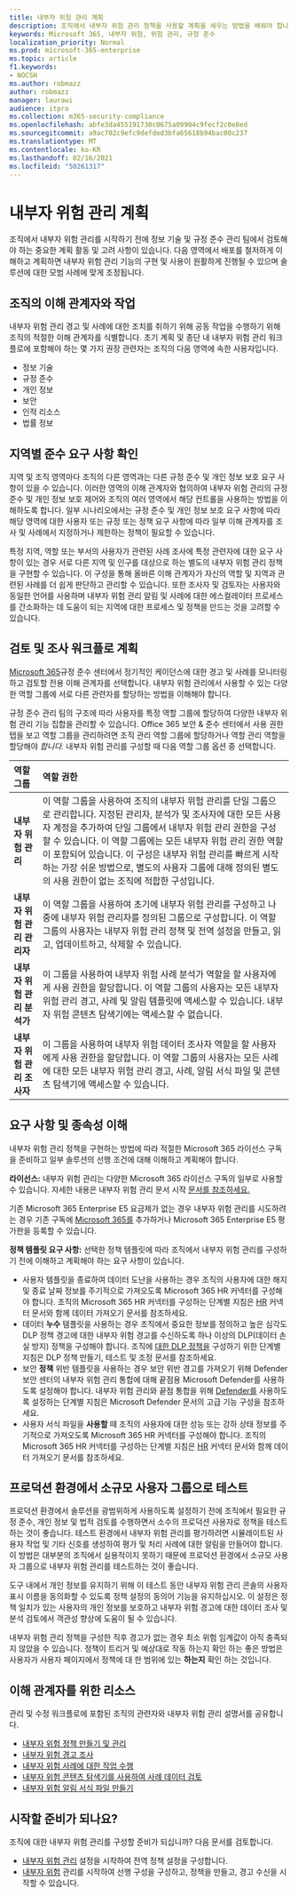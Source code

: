 ```yaml
---
title: 내부자 위험 관리 계획
description: 조직에서 내부자 위험 관리 정책을 사용할 계획을 세우는 방법을 배워야 합니다.
keywords: Microsoft 365, 내부자 위험, 위험 관리, 규정 준수
localization_priority: Normal
ms.prod: microsoft-365-enterprise
ms.topic: article
f1.keywords:
- NOCSH
ms.author: robmazz
author: robmazz
manager: laurawi
audience: itpro
ms.collection: m365-security-compliance
ms.openlocfilehash: abfe3da455191730c0675a09904c9fecf2c0e8ed
ms.sourcegitcommit: a9ac702c9efc9defded3bfa65618b94bac00c237
ms.translationtype: MT
ms.contentlocale: ko-KR
ms.lasthandoff: 02/16/2021
ms.locfileid: "50261317"
---
```

# <a name="plan-for-insider-risk-management"></a>내부자 위험 관리 계획

조직에서 내부자 [](insider-risk-management.md) 위험 관리를 시작하기 전에 정보 기술 및 규정 준수 관리 팀에서 검토해야 하는 중요한 계획 활동 및 고려 사항이 있습니다. 다음 영역에서 배포를 철저하게 이해하고 계획하면 내부자 위험 관리 기능의 구현 및 사용이 원활하게 진행될 수 있으며 솔루션에 대한 모범 사례에 맞게 조정됩니다.

## <a name="work-with-stakeholders-in-your-organization"></a>조직의 이해 관계자와 작업

내부자 위험 관리 경고 및 사례에 대한 조치를 취하기 위해 공동 작업을 수행하기 위해 조직의 적절한 이해 관계자를 식별합니다. 초기 계획 및 종단 내 내부자 위험 관리 [](insider-risk-management.md#workflow) 워크플로에 포함해야 하는 몇 가지 권장 관련자는 조직의 다음 영역에 속한 사용자입니다.

- 정보 기술
- 규정 준수
- 개인 정보
- 보안
- 인적 리소스
- 법률 정보

## <a name="determine-any-regional-compliance-requirements"></a>지역별 준수 요구 사항 확인

지역 및 조직 영역마다 조직의 다른 영역과는 다른 규정 준수 및 개인 정보 보호 요구 사항이 있을 수 있습니다. 이러한 영역의 이해 관계자와 협의하여 내부자 위험 관리의 규정 준수 및 개인 정보 보호 제어와 조직의 여러 영역에서 해당 컨트롤을 사용하는 방법을 이해하도록 합니다. 일부 시나리오에서는 규정 준수 및 개인 정보 보호 요구 사항에 따라 해당 영역에 대한 사용자 또는 규정 또는 정책 요구 사항에 따라 일부 이해 관계자를 조사 및 사례에서 지정하거나 제한하는 정책이 필요할 수 있습니다.

특정 지역, 역할 또는 부서의 사용자가 관련된 사례 조사에 특정 관련자에 대한 요구 사항이 있는 경우 서로 다른 지역 [](insider-risk-management-policies.md) 및 인구를 대상으로 하는 별도의 내부자 위험 관리 정책을 구현할 수 있습니다. 이 구성을 통해 올바른 이해 관계자가 자신의 역할 및 지역과 관련된 사례를 더 쉽게 판단하고 관리할 수 있습니다. 또한 조사자 및 검토자는 사용자와 동일한 언어를 사용하며 내부자 위험 관리 알림 및 사례에 대한 에스컬레이터 프로세스를 간소화하는 데 도움이 되는 지역에 대한 프로세스 및 정책을 만드는 것을 고려할 수 있습니다.

## <a name="plan-for-the-review-and-investigation-workflow"></a>검토 및 조사 워크플로 계획

[Microsoft 365](https://compliance.microsoft.com/)규정 준수 센터에서 정기적인 케이던스에 대한 경고 및 사례를 모니터링하고 검토할 전용 이해 관계자를 선택합니다. 내부자 위험 관리에서 사용할 수 있는 다양한 역할 그룹에 서로 다른 관련자를 할당하는 방법을 이해해야 합니다.

규정 준수 관리 팀의 구조에 따라 사용자를 특정 역할 그룹에 할당하여 다양한 내부자 위험 관리 기능 집합을 관리할 수 있습니다. Office 365 보안 & 준수 센터에서 사용 권한 탭을 보고 역할 그룹을 관리하려면  조직 관리 역할 그룹에 할당하거나 역할 관리 역할을 할당해야 *합니다.*  내부자 위험 관리를 구성할 때 다음 역할 그룹 옵션 중 선택합니다.

| **역할 그룹** | **역할 권한** |
| :------------- | :------------------- |
| **내부자 위험 관리** | 이 역할 그룹을 사용하여 조직의 내부자 위험 관리를 단일 그룹으로 관리합니다. 지정된 관리자, 분석가 및 조사자에 대한 모든 사용자 계정을 추가하여 단일 그룹에서 내부자 위험 관리 권한을 구성할 수 있습니다. 이 역할 그룹에는 모든 내부자 위험 관리 권한 역할이 포함되어 있습니다. 이 구성은 내부자 위험 관리를 빠르게 시작하는 가장 쉬운 방법으로, 별도의 사용자 그룹에 대해 정의된 별도의 사용 권한이 없는 조직에 적합한 구성입니다.|
| **내부자 위험 관리 관리자** | 이 역할 그룹을 사용하여 초기에 내부자 위험 관리를 구성하고 나중에 내부자 위험 관리자를 정의된 그룹으로 구성합니다.  이 역할 그룹의 사용자는 내부자 위험 관리 정책 및 전역 설정을 만들고, 읽고, 업데이트하고, 삭제할 수 있습니다. |
| **내부자 위험 관리 분석가** | 이 그룹을 사용하여 내부자 위험 사례 분석가 역할을 할 사용자에게 사용 권한을 할당합니다. 이 역할 그룹의 사용자는 모든 내부자 위험 관리 경고, 사례 및 알림 템플릿에 액세스할 수 있습니다. 내부자 위험 콘텐츠 탐색기에는 액세스할 수 없습니다. |
| **내부자 위험 관리 조사자** | 이 그룹을 사용하여 내부자 위험 데이터 조사자 역할을 할 사용자에게 사용 권한을 할당합니다. 이 역할 그룹의 사용자는 모든 사례에 대한 모든 내부자 위험 관리 경고, 사례, 알림 서식 파일 및 콘텐츠 탐색기에 액세스할 수 있습니다. |

## <a name="understand-requirements-and-dependencies"></a>요구 사항 및 종속성 이해

내부자 위험 관리 정책을 구현하는 방법에 따라 적절한 Microsoft 365 라이선스 구독을 준비하고 일부 솔루션의 선행 조건에 대해 이해하고 계획해야 합니다.

**라이선스:** 내부자 위험 관리는 다양한 Microsoft 365 라이선스 구독의 일부로 사용할 수 있습니다. 자세한 내용은 내부자 위험 관리 문서 시작 [문서를 참조하세요.](insider-risk-management-configure.md#subscriptions-and-licensing)

기존 Microsoft 365 Enterprise E5 요금제가 없는 경우 내부자 위험 관리를 시도하려는 경우 기존 구독에 [](https://www.microsoft.com/microsoft-365/enterprise) [Microsoft 365를](/office365/admin/try-or-buy-microsoft-365) 추가하거나 Microsoft 365 Enterprise E5 평가판을 등록할 수 있습니다.

**정책 템플릿 요구 사항:** 선택한 정책 템플릿에 따라 조직에서 내부자 위험 관리를 구성하기 전에 이해하고 계획해야 하는 요구 사항이 있습니다.

- 사용자 템플릿을 종료하여 데이터 도난을 사용하는 경우 조직의 사용자에 대한 해지 및 종료 날짜 정보를 주기적으로 가져오도록 Microsoft 365 HR 커넥터를 구성해야 합니다.  조직의 Microsoft 365 HR 커넥터를 구성하는 단계별 지침은 [HR](import-hr-data.md) 커넥터 문서와 함께 데이터 가져오기 문서를 참조하세요.
- 데이터 **누수** 템플릿을 사용하는 경우 조직에서 중요한 정보를 정의하고 높은 심각도 DLP 정책 경고에 대한 내부자 위험 경고를 수신하도록 하나 이상의 DLP(데이터 손실 방지) 정책을 구성해야 합니다. 조직에 [대한 DLP 정책을](create-test-tune-dlp-policy.md) 구성하기 위한 단계별 지침은 DLP 정책 만들기, 테스트 및 조정 문서를 참조하세요.
- 보안 **정책** 위반 템플릿을 사용하는 경우 보안 위반 경고를 가져오기 위해 Defender 보안 센터의 내부자 위험 관리 통합에 대해 끝점용 Microsoft Defender를 사용하도록 설정해야 합니다. 내부자 위험 관리와 끝점 통합을 위해 [Defender를](/windows/security/threat-protection/microsoft-defender-atp/advanced-features) 사용하도록 설정하는 단계별 지침은 Microsoft Defender 문서의 고급 기능 구성을 참조하세요.
- 사용자 서식 파일을 **사용할** 때 조직의 사용자에 대한 성능 또는 강하 상태 정보를 주기적으로 가져오도록 Microsoft 365 HR 커넥터를 구성해야 합니다. 조직의 Microsoft 365 HR 커넥터를 구성하는 단계별 지침은 [HR](import-hr-data.md) 커넥터 문서와 함께 데이터 가져오기 문서를 참조하세요.

## <a name="test-with-a-small-group-of-users-in-a-production-environment"></a>프로덕션 환경에서 소규모 사용자 그룹으로 테스트

프로덕션 환경에서 솔루션을 광범위하게 사용하도록 설정하기 전에 조직에서 필요한 규정 준수, 개인 정보 및 법적 검토를 수행하면서 소수의 프로덕션 사용자로 정책을 테스트하는 것이 좋습니다. 테스트 환경에서 내부자 위험 관리를 평가하려면 시뮬레이트된 사용자 작업 및 기타 신호를 생성하여 평가 및 처리 사례에 대한 알림을 만들어야 합니다. 이 방법은 대부분의 조직에서 실용적이지 못하기 때문에 프로덕션 환경에서 소규모 사용자 그룹으로 내부자 위험 관리를 테스트하는 것이 좋습니다.

도구 내에서 개인 정보를 유지하기 위해 이 테스트 동안 내부자 위험 관리 콘솔의 사용자 표시 이름을 동의화할 수 있도록 정책 설정의 동의어 기능을 유지하십시오. 이 설정은 정책 일치가 있는 사용자의 개인 정보를 보호하고 내부자 위험 경고에 대한 데이터 조사 및 분석 검토에서 객관성 향상에 도움이 될 수 있습니다.

내부자 위험 관리 정책을 구성한 직후 경고가 없는 경우 최소 위험 임계값이 아직 충족되지 않았을 수 있습니다. 정책이 트리거 및 예상대로 작동 하는지 확인 하는 좋은 방법은 사용자가 사용자 페이지에서 정책에 대 한 범위에 있는 **하는지** 확인 하는 것입니다.

## <a name="resources-for-stakeholders"></a>이해 관계자를 위한 리소스

관리 및 수정 워크플로에 포함된 조직의 관련자와 내부자 위험 관리 설명서를 공유합니다.

- [내부자 위험 정책 만들기 및 관리](insider-risk-management-policies.md)
- [내부자 위험 경고 조사](insider-risk-management-alerts.md)
- [내부자 위험 사례에 대한 작업 수행](insider-risk-management-cases.md)
- [내부자 위험 콘텐츠 탐색기를 사용하여 사례 데이터 검토](insider-risk-management-content-explorer.md)
- [내부자 위험 알림 서식 파일 만들기](insider-risk-management-notices.md)

## <a name="ready-to-get-started"></a>시작할 준비가 되나요?

조직에 대한 내부자 위험 관리를 구성할 준비가 되십니까? 다음 문서를 검토합니다.

- [내부자 위험 관리](insider-risk-management-settings.md) 설정을 시작하여 전역 정책 설정을 구성합니다.
- [내부자 위험](insider-risk-management-configure.md) 관리를 시작하여 선행 구성을 구성하고, 정책을 만들고, 경고 수신을 시작할 수 있습니다.
